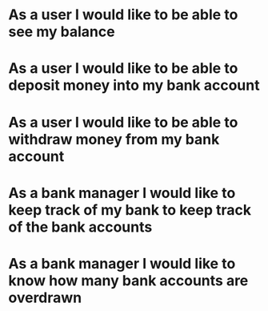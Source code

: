 # As a user I would like to be able to see my balance
# As a user I would like to be able to deposit money into my bank account
# As a user I would like to be able to withdraw money from my bank account
# As a bank manager I would like to keep track of my bank to keep track of the bank accounts
# As a bank manager I would like to know how many bank accounts are overdrawn
